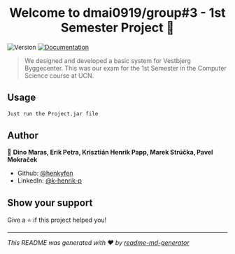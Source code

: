 <h1 align="center">Welcome to dmai0919/group#3 - 1st Semester Project 👋</h1>
<p>
  <img alt="Version" src="https://img.shields.io/badge/version-1.0.0-blue.svg?cacheSeconds=2592000" />
  <a href="https://henkyfen.github.io/dmai0919-1sp/" target="_blank">
    <img alt="Documentation" src="https://img.shields.io/badge/documentation-yes-brightgreen.svg" />
  </a>
</p>

> We designed and developed a basic system for Vestbjerg Byggecenter. This was our exam for the 1st Semester in the Computer Science course at UCN.

## Usage

```sh
Just run the Project.jar file
```

## Author

👤 **Dino Maras, Erik Petra, Krisztián Henrik Papp, Marek Strúčka, Pavel Mokraček**

* Github: [@henkyfen](https://github.com/henkyfen)
* LinkedIn: [@k-henrik-p](https://linkedin.com/in/k-henrik-p)

## Show your support

Give a ⭐️ if this project helped you!

***
_This README was generated with ❤️ by [readme-md-generator](https://github.com/kefranabg/readme-md-generator)_